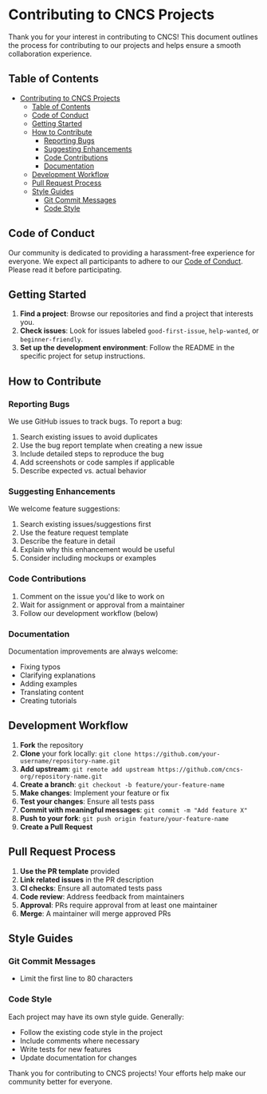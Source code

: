 # Contributing to CNCS Projects

Thank you for your interest in contributing to CNCS! This document outlines the process for contributing to our projects and helps ensure a smooth collaboration experience.

## Table of Contents

- [Contributing to CNCS Projects](#contributing-to-cncs-projects)
  - [Table of Contents](#table-of-contents)
  - [Code of Conduct](#code-of-conduct)
  - [Getting Started](#getting-started)
  - [How to Contribute](#how-to-contribute)
    - [Reporting Bugs](#reporting-bugs)
    - [Suggesting Enhancements](#suggesting-enhancements)
    - [Code Contributions](#code-contributions)
    - [Documentation](#documentation)
  - [Development Workflow](#development-workflow)
  - [Pull Request Process](#pull-request-process)
  - [Style Guides](#style-guides)
    - [Git Commit Messages](#git-commit-messages)
    - [Code Style](#code-style)

## Code of Conduct

Our community is dedicated to providing a harassment-free experience for everyone. We expect all participants to adhere to our [Code of Conduct](CODE_OF_CONDUCT.md). Please read it before participating.

## Getting Started

1. **Find a project**: Browse our repositories and find a project that interests you.
2. **Check issues**: Look for issues labeled `good-first-issue`, `help-wanted`, or `beginner-friendly`.
3. **Set up the development environment**: Follow the README in the specific project for setup instructions.

## How to Contribute

### Reporting Bugs

We use GitHub issues to track bugs. To report a bug:

1. Search existing issues to avoid duplicates
2. Use the bug report template when creating a new issue
3. Include detailed steps to reproduce the bug
4. Add screenshots or code samples if applicable
5. Describe expected vs. actual behavior

### Suggesting Enhancements

We welcome feature suggestions:

1. Search existing issues/suggestions first
2. Use the feature request template
3. Describe the feature in detail
4. Explain why this enhancement would be useful
5. Consider including mockups or examples

### Code Contributions

1. Comment on the issue you'd like to work on
2. Wait for assignment or approval from a maintainer
3. Follow our development workflow (below)

### Documentation

Documentation improvements are always welcome:

- Fixing typos
- Clarifying explanations
- Adding examples
- Translating content
- Creating tutorials

## Development Workflow

1. **Fork** the repository
2. **Clone** your fork locally: `git clone https://github.com/your-username/repository-name.git`
3. **Add upstream**: `git remote add upstream https://github.com/cncs-org/repository-name.git`
4. **Create a branch**: `git checkout -b feature/your-feature-name`
5. **Make changes**: Implement your feature or fix
6. **Test your changes**: Ensure all tests pass
7. **Commit with meaningful messages**: `git commit -m "Add feature X"` 
8. **Push to your fork**: `git push origin feature/your-feature-name`
9. **Create a Pull Request**

## Pull Request Process

1. **Use the PR template** provided
2. **Link related issues** in the PR description
3. **CI checks**: Ensure all automated tests pass
4. **Code review**: Address feedback from maintainers
5. **Approval**: PRs require approval from at least one maintainer
6. **Merge**: A maintainer will merge approved PRs

## Style Guides

### Git Commit Messages

- Limit the first line to 80 characters

### Code Style

Each project may have its own style guide. Generally:

- Follow the existing code style in the project
- Include comments where necessary
- Write tests for new features
- Update documentation for changes

<!--## Community

- Join our [community chat](link-to-chat)
- Follow us on [Twitter](link-to-twitter)
- Subscribe to our [newsletter](link-to-newsletter)
-->

Thank you for contributing to CNCS projects! Your efforts help make our community better for everyone.
